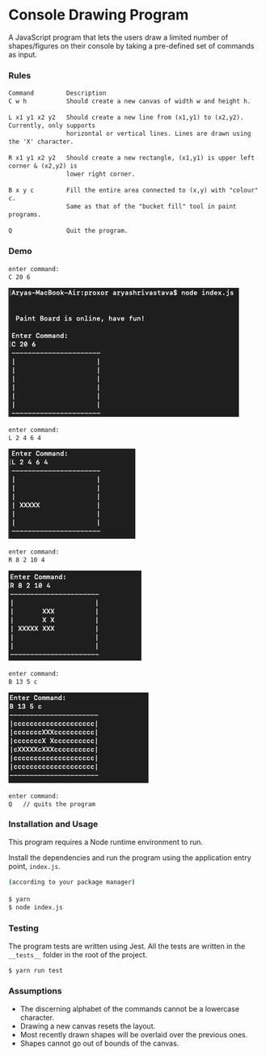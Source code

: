 # Console Drawing Program

A JavaScript program that lets the users draw a limited number of shapes/figures on their console by taking a pre-defined set of commands as input.

### Rules

```
Command 		Description
C w h           Should create a new canvas of width w and height h.

L x1 y1 x2 y2   Should create a new line from (x1,y1) to (x2,y2). Currently, only supports 
                horizontal or vertical lines. Lines are drawn using the 'X' character.

R x1 y1 x2 y2   Should create a new rectangle, (x1,y1) is upper left corner & (x2,y2) is 
                lower right corner.

B x y c         Fill the entire area connected to (x,y) with "colour" c.
                Same as that of the "bucket fill" tool in paint programs.

Q               Quit the program.
``` 

### Demo

```
enter command:
C 20 6
```
![canvas](https://github.com/prof-lupin/console-draw/blob/master/screenshots/Screenshot%202021-03-15%20at%203.10.38%20AM.png)

```
enter command:
L 2 4 6 4
```
![line](https://github.com/prof-lupin/console-draw/blob/master/screenshots/Screenshot%202021-03-15%20at%203.10.58%20AM.png)

```
enter command:
R 8 2 10 4
```
![rect](https://github.com/prof-lupin/console-draw/blob/master/screenshots/Screenshot%202021-03-15%20at%203.11.14%20AM.png)

```
enter command:
B 13 5 c
```
![fill](https://github.com/prof-lupin/console-draw/blob/master/screenshots/Screenshot%202021-03-15%20at%203.11.24%20AM.png)

```
enter command:
Q   // quits the program 
```

### Installation and Usage

This program requires a Node runtime environment to run.

Install the dependencies and run the program using the application entry point, `index.js`.

```bash
(according to your package manager)

$ yarn
$ node index.js
```

### Testing

The program tests are written using Jest. All the tests are written in the `__tests__` folder in the root of the project.

```bash
$ yarn run test
```

### Assumptions

- The discerning alphabet of the commands cannot be a lowercase character.
- Drawing a new canvas resets the layout.
- Most recently drawn shapes will be overlaid over the previous ones.
- Shapes cannot go out of bounds of the canvas.
